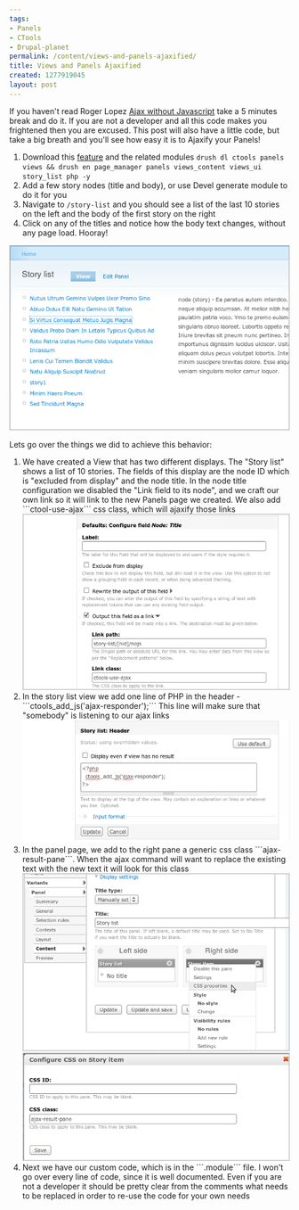 ```yaml
---
tags:
- Panels
- CTools
- Drupal-planet
permalink: /content/views-and-panels-ajaxified/
title: Views and Panels Ajaxified
created: 1277919045
layout: post
---
```

If you haven't read Roger Lopez [Ajax without Javascript](http://zroger.com/blog/ajax-without-javascript/) take a 5 minutes break and do it. If you are not a developer and all this code makes you frightened then you are excused. This post will also have a little code, but take a big breath and you'll see how easy it is to Ajaxify your Panels!

<ol>
<li>Download this <a href="https://drive.google.com/file/d/0B943t2AqZZxCNEFzcHhpRGFUWGM/edit?usp=sharing">feature</a> and the related modules <code>drush dl ctools panels views && drush en page_manager panels views_content views_ui story_list php -y</code></li>
<li>Add a few story nodes (title and body), or use Devel generate module to do it for you</li>
<li>Navigate to <code>/story-list</code> and you should see a list of the last 10 stories on the left and the body of the first story on the right</li>
<li>Click on any of the titles and notice how the body text changes, without any page load. Hooray!</li>
</ol>

<!-- more -->

<img src="/assets/images/legacy/snap1.png"/>

Lets go over the things we did to achieve this behavior:
<ol>
<li>We have created a View that has two different displays. The "Story list" shows a list of 10 stories. The fields of this display are the node ID which is "excluded from display" and the node title. In the node title configuration we disabled the "Link field to its node", and we craft our own link so it will link to the new Panels page we created. We also add ```ctool-use-ajax``` css class, which will ajaxify those links

<img src="/assets/images/legacy/snap2.png"/>

</li>
<li>In the story list view we add one line of PHP in the header - ```ctools_add_js('ajax-responder');``` This line will make sure that "somebody" is listening to our ajax links

<img src="/assets/images/legacy/snap3_0.png"/>

</li>
<li>In the panel page, we add to the right pane a generic css class ```ajax-result-pane```. When the ajax command will want to replace the existing text with the new text it will look for this class

<img src="/assets/images/legacy/snap5.png"/>

<img src="/assets/images/legacy/snap6.png"/>

</li>
<li>Next we have our custom code, which is in the ```.module``` file. I won't go over every line of code, since it is well documented. Even if you are not a developer it should be pretty clear from the comments what needs to be replaced in order to re-use the code for your own needs</li>
</ol>
